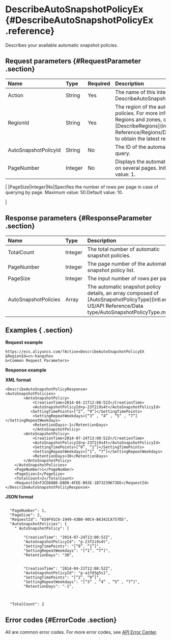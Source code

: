 # DescribeAutoSnapshotPolicyEx {#DescribeAutoSnapshotPolicyEx .reference}

Describes your available automatic snapshot policies.

## Request parameters {#RequestParameter .section}

|Name|Type|Required|Description|
|:---|:---|:-------|:----------|
|Action|String|Yes|The name of this interface. Value: DescribeAutoSnapshotPolicyEx.|
|RegionId|String|Yes|The region of the automatic snapshot policies. For more information, see Regions and zones, or call [DescribeRegions](intl.en-US/API Reference/Regions/DescribeRegions.md#) to obtain the latest region list.|
|AutoSnapshotPolicyId|String|No|The ID of the automatic snapshot policy to query.|
|PageNumber|Integer|No|Displays the automatic snapshot policies on several pages. Initial value: 1. Default value: 1.

|
|PageSize|Integer|No|Specifies the number of rows per page in case of querying by page. Maximum value: 50.Default value: 10.

|

## Response parameters {#ResponseParameter .section}

|Name|Type|Description|
|:---|:---|:----------|
|TotalCount|Integer|The total number of automatic snapshot policies.|
|PageNumber|Integer|The page number of the automatic snapshot policy list.|
|PageSize|Integer|The input number of rows per page.|
|AutoSnapshotPolicies|Array|The automatic snapshot policy details, an array composed of [AutoSnapshotPolicyType](intl.en-US/API Reference/Data type/AutoSnapshotPolicyType.md#).|

## Examples { .section}

**Request example** 

```
https://ecs.aliyuncs.com/?Action=DescribeAutoSnapshotPolicyEX
&RegionId=cn-hangzhou
&<Common Request Parameters>
```

**Response example** 

**XML format**

```
<DescribeAutoSnapshotPolicyResponse>
<AutoSnapshotPolicies>
        <AntoSnapshotPolicy>
            <CreationTime>2014-04-21T12:08:52Z</CreationTime>
            <AutoSnapshotPolicyId>p-23f2i9s4t</AutoSnapshotPolicyId>
           <SettingTimePoints>[“2”, “9”]</SettingTimePoints>
            <SettingRepeatWeekdays>[“3” , “4” , “5” , “7”]</SettingRepeatWeekdays>
            <RetentionDays>-1</RetentionDays>
            </AntoSnapshotPolicy>
        <AntoSnapshotPolicy>
            <CreationTime>2014-07-24T13:00:52Z</CreationTime>
            <AutoSnapshotPolicyId>p-23f2i9s4t</AutoSnapshotPolicyId>
            <SettingTimePoints>[“0”, “1”]</SettingTimePoints>
            <SettingRepeatWeekdays>[“1”, “7”]</SettingRepeatWeekdays>
            <RetentionDays>30</RetentionDays>
        </AntoSnapshotPolicy>
    </AutoSnapshotPolicies>
    <PageNumber>1</PageNumber>
    <PageSize>2</PageSize>
    <TotalCount>2</TotalCount>
    <RequestId>F3CD6886-D8D0-4FEE-B93E-1B73239673DE</RequestId>
</DescribeAutoSnapshotPolicyResponse>
```

 **JSON format** 

```

  "PageNumber": 1,
  "PageSize": 2,
  "RequestId": "659F91C6-1949-43B0-90C4-B6342CA757D5",
  "AutoSnapshotPolicies": {
    " AutoSnapshotPolicy": [
      
        "CreationTime": "2014-07-24T13:00:52Z",
        "AutoSnapshotPolicyId": "p-23f2i9s4t",
        "SettingTimePoints": "[“0”, “1”]",
        "SettingRepeatWeekdays": "[“1”, “7”]",
        "RetentionDays": "30",
      
      
        "CreationTime": "2014-04-21T12:08:52Z",
        "AutoSnapshotPolicyId": "p-a1fd3g5s1",
        "SettingTimePoints": "[“2”, “9”]",
        "SettingRepeatWeekdays": "[“3” , “4” , “5” , “7”]",
        "RetentionDays": "-1",
      
    
  
  "TotalCount": 2

```

## Error codes {#ErrorCode .section}

All are common error codes. For more error codes, see [API Error Center](https://error-center.alibabacloud.com/status/product/Ecs).

